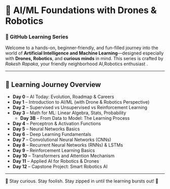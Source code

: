 # 🤖 AI/ML Foundations with Drones & Robotics  
### 📘 GitHub Learning Series  

Welcome to a hands-on, beginner-friendly, and fun-filled journey into the world of **Artificial Intelligence and Machine Learning**—designed especially with **Drones, Robotics**, and **curious minds** in mind. This series is crafted by *Rakesh Rapaka*, your friendly neighborhood AI,Robotics enthusiast .

---

## 📅 Learning Journey Overview


- **Day 0** – AI Today: Evolution, Roadmap & Careers  
- **Day 1** – Introduction to AI/ML (with Drone & Robotics Perspective)  
- **Day 2** – Supervised vs Unsupervised vs Reinforcement Learning  
- **Day 3** – Math for ML: Linear Algebra, Stats, Probability  
  - **Day 3B** – From Data to Model: The Learning Process  
- **Day 4** – Perceptron & Activation Functions  
- **Day 5** – Neural Networks Basics  
- **Day 6** – Deep Learning Fundamentals  
- **Day 7** – Convolutional Neural Networks (CNNs)  
- **Day 8** – Recurrent Neural Networks (RNNs) & LSTMs  
- **Day 9** – Reinforcement Learning Basics  
- **Day 10** – Transformers and Attention Mechanism  
- **Day 11** – Applied AI for Robotics & Drones  
- **Day 12** – Capstone Project: Smart Robotics AI


---

🎯 Stay curious. Stay foolish. Stay zipped in until the learning bursts out! 🚀  
</details>



